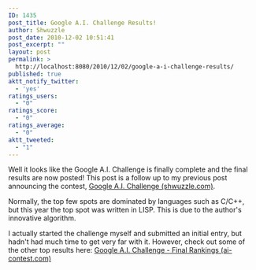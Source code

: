 ```yaml
---
ID: 1435
post_title: Google A.I. Challenge Results!
author: Shwuzzle
post_date: 2010-12-02 10:51:41
post_excerpt: ""
layout: post
permalink: >
  http://localhost:8080/2010/12/02/google-a-i-challenge-results/
published: true
aktt_notify_twitter:
  - 'yes'
ratings_users:
  - "0"
ratings_score:
  - "0"
ratings_average:
  - "0"
aktt_tweeted:
  - "1"
---
```

Well it looks like the Google A.I. Challenge is finally complete and the final results are now posted! This post is a follow up to my previous post announcing the contest, <a href="http://shwuzzle.com/2010/09/11/google-a-i-challenge/">Google A.I. Challenge (shwuzzle.com)</a>.

Normally, the top few spots are dominated by languages such as C/C++, but this year the top spot was written in LISP. This is due to the author's innovative algorithm.

I actually started the challenge myself and submitted an initial entry, but hadn't had much time to get very far with it. However, check out some of the other top results here: <a href="http://ai-contest.com/rankings.php"> Google A.I. Challenge - Final Rankings (ai-contest.com)</a>